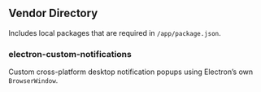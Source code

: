 ## Vendor Directory
Includes local packages that are required in `/app/package.json`.

### electron-custom-notifications
Custom cross-platform desktop notification popups using Electron’s own `BrowserWindow`.

